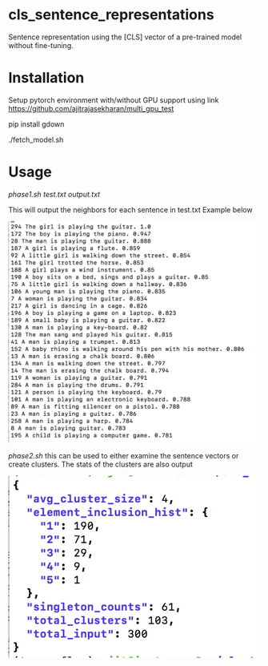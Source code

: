 # cls_sentence_representations

Sentence representation using the [CLS] vector of a pre-trained model without fine-tuning. 

# Installation


Setup pytorch environment with/without GPU support using link https://github.com/ajitrajasekharan/multi_gpu_test

pip install gdown

./fetch_model.sh

# Usage

*phase1.sh test.txt output.txt*

This will output the neighbors for each sentence in test.txt
Example below


![DES](DES.png)

*phase2.sh*
this can be used to either examine the sentence vectors or create clusters. The stats of the clusters are also output

![stats](stats.png)

